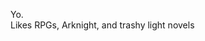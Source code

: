 <p>
  Yo.<br>
  Likes RPGs, Arknight, and trashy light novels
</p>
<!---
Roberika/Roberika is a ✨ special ✨ repository because its `README.md` (this file) appears on your GitHub profile.
You can click the Preview link to take a look at your changes.
--->
